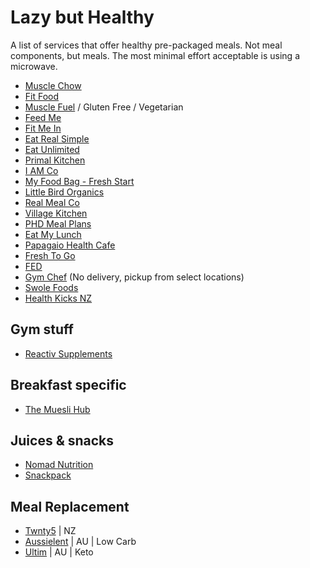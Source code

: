 # Lazy but Healthy

A list of services that offer healthy pre-packaged meals. Not meal components, but meals. The most minimal effort acceptable is using a microwave.

* [Muscle Chow](https://musclechow.co.nz)
* [Fit Food](https://www.fitfood.nz)
* [Muscle Fuel](https://musclefuel.co.nz) / Gluten Free / Vegetarian
* [Feed Me](https://www.feed-me.co.nz)
* [Fit Me In](http://www.fitmein.co.nz)
* [Eat Real Simple](https://eatrealsimple.nz)
* [Eat Unlimited](https://eat.co.nz)
* [Primal Kitchen](http://primalkitchen.co.nz)
* [I AM Co](https://iamco.co.nz)
* [My Food Bag - Fresh Start](https://www.myfoodbag.co.nz/fresh-start)
* [Little Bird Organics](https://littlebirdorganics.co.nz/)
* [Real Meal Co](https://www.realmeal.co.nz/)
* [Village Kitchen](https://www.villagekitchen.co.nz)
* [PHD Meal Plans](http://resetme.phd.co.nz/resetme-meal-plans)
* [Eat My Lunch](https://www.eatmylunch.nz/)
* [Papagaio Health Cafe](https://www.papagaio.co.nz)
* [Fresh To Go](https://freshtogo.co.nz/)
* [FED](https://www.getfed.co.nz)
* [Gym Chef](https://gymchef.co.nz) (No delivery, pickup from select locations)
* [Swole Foods](https://swolefoods.co.nz/)
* [Health Kicks NZ](https://www.healthkicks.nz)

## Gym stuff

* [Reactiv Supplements](https://www.reactivsupplements.co.nz/)

## Breakfast specific

* [The Muesli Hub](http://www.themueslihub.co.nz)

## Juices & snacks

* [Nomad Nutrition](http://www.nomadnutrition.co.nz/)
* [Snackpack](https://www.snackpack.co.nz/)

## Meal Replacement

* [Twnty5](https://www.twnty5.com/) | NZ
* [Aussielent](https://aussielent.com.au/) | AU | Low Carb
* [Ultim](https://ultim.me/) | AU | Keto
